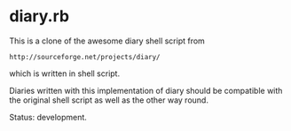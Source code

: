# diary.rb

This is a clone of the awesome diary shell script from

    http://sourceforge.net/projects/diary/

which is written in shell script.

Diaries written with this implementation of diary should be compatible with the
original shell script as well as the other way round.

Status: development.
